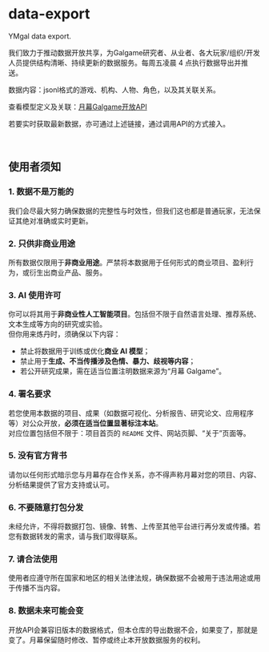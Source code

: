 # data-export
YMgal data export.

我们致力于推动数据开放共享，为Galgame研究者、从业者、各大玩家/组织/开发人员提供结构清晰、持续更新的数据服务。每周五凌晨 4 点执行数据导出并推送。

数据内容：jsonl格式的游戏、机构、人物、角色，以及其关联关系。

查看模型定义及关联：[月幕Galgame开放API](https://www.ymgal.games/developer)

若要实时获取最新数据，亦可通过上述链接，通过调用API的方式接入。

<br>

## 使用者须知
### 1. 数据不是万能的
我们会尽最大努力确保数据的完整性与时效性，但我们这也都是普通玩家，无法保证其绝对准确或实时更新。

### 2. 只供非商业用途
所有数据仅限用于**非商业用途**。严禁将本数据用于任何形式的商业项目、盈利行为，或衍生出商业产品、服务。

### 3. AI 使用许可
你可以将其用于**非商业性人工智能项目**。包括但不限于自然语言处理、推荐系统、文本生成等方向的研究或实验。  
但你用来炼丹时，须确保以下内容：

- 禁止将数据用于训练或优化**商业 AI 模型**；
- 禁止用于**生成、不当传播涉及色情、暴力、歧视等内容**；
- 若公开研究成果，需在适当位置注明数据来源为“月幕 Galgame”。

### 4. 署名要求
若您使用本数据的项目、成果（如数据可视化、分析报告、研究论文、应用程序等）对公众开放，**必须在适当位置显著标注本站**。  
对应位置包括但不限于：项目首页的 `README` 文件、网站页脚、“关于”页面等。

### 5. 没有官方背书
请勿以任何形式暗示您与月幕存在合作关系，亦不得声称月幕对您的项目、内容、分析结果提供了官方支持或认可。

### 6. 不要随意打包分发
未经允许，不得将数据打包、镜像、转售、上传至其他平台进行再分发或传播。若您有数据转发的需求，请与我们取得联系。

### 7. 请合法使用
使用者应遵守所在国家和地区的相关法律法规，确保数据不会被用于违法用途或用于传播不当内容。

### 8. 数据未来可能会变
开放API会兼容旧版本的数据格式，但本仓库的导出数据不会，如果变了，那就是变了。月幕保留随时修改、暂停或终止本开放数据服务的权利。




